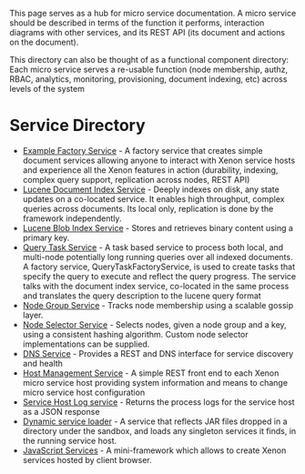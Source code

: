 This page serves as a hub for micro service documentation. A micro service
should be described in terms of the function it performs, interaction diagrams
with other services, and its REST API (its document and actions on the
document).

This directory can also be thought of as a functional component directory: Each
micro service serves a re-usable function (node membership, authz, RBAC,
analytics, monitoring, provisioning, document indexing, etc) across levels of
the system

# Service Directory

 * [Example Factory Service](./Example-Service-Tutorial) - A factory service that creates simple document services allowing anyone to interact with Xenon service hosts and experience all the Xenon features in action (durability, indexing, complex query support, replication across nodes, REST API)
 * [Lucene Document Index Service](./luceneDocumentIndexService) - Deeply indexes on disk, any state updates on a co-located service. It enables high throughput, complex queries across documents. Its local only, replication is done by the framework independently.
 * [Lucene Blob Index Service](./luceneBlobIndexService) - Stores and retrieves binary content using a primary key.
 * [Query Task Service](./QueryTaskService) - A task based service to process both local, and multi-node potentially long running queries over all indexed documents. A factory service, QueryTaskFactoryService, is used to create tasks that specify the query to execute and reflect the query progress. The service talks with the document index service, co-located in the same process and translates the query description to the lucene query format
 * [Node Group Service](./NodeGroupService) - Tracks node membership using a scalable gossip layer.
 * [Node Selector Service](./NodeSelectorService) - Selects nodes, given a node group and a key, using a consistent hashing algorithm. Custom node selector implementations can be supplied.
 * [DNS Service](./DnsService) - Provides a REST and DNS interface for service discovery and health
 * [Host Management Service](./HostManagementService) - A simple REST front end to each Xenon micro service host providing system information and means to change micro service host configuration
 * [Service Host Log service](./ServiceHostLogServiceDocumentation) - Returns the process logs for the service host as a JSON response
 * [Dynamic service loader](./LoaderService) - A service that reflects JAR files dropped in a directory under the sandbox, and loads any singleton services it finds, in the running service host.
 * [JavaScript Services](./JavaScript-Services) - A mini-framework which allows to create Xenon services hosted by client browser.
